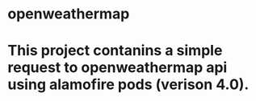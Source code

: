 <h1>openweathermap<h1>
<p>
	This project contanins a simple request to openweathermap api using alamofire pods (verison 4.0). </p>
